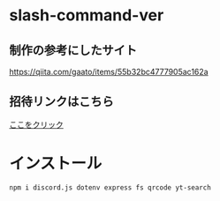 # slash-command-ver
## 制作の参考にしたサイト
https://qiita.com/gaato/items/55b32bc4777905ac162a

## 招待リンクはこちら
[ここをクリック](https://discord.com/api/oauth2/authorize?client_id=949289830481821776&permissions=277025475600&scope=bot%20applications.commands)

# インストール
```
npm i discord.js dotenv express fs qrcode yt-search
```